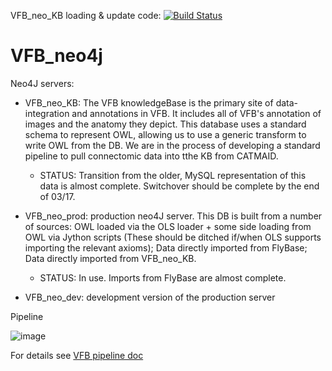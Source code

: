 VFB\_neo\_KB loading & update code:    [![Build Status](https://travis-ci.org/VirtualFlyBrain/VFB_neo4j.svg?branch=master)](https://travis-ci.org/VirtualFlyBrain/VFB_neo4j)


# VFB_neo4j

Neo4J servers:

* VFB\_neo_KB: The VFB knowledgeBase is the primary site of data-integration and annotations in VFB. It includes all of VFB's  annotation of images and the anatomy they depict. This database uses a standard schema to represent OWL, allowing us to use a generic transform to write OWL from the DB.  We are in the process of developing a standard pipeline to pull connectomic data into tthe KB from CATMAID.
  * STATUS: Transition from the older, MySQL representation of this data is almost complete.  Switchover should be complete by the end of 03/17.

* VFB\_neo_prod: production neo4J server.  This DB is built from a number of sources: OWL loaded via the OLS loader + some side loading from OWL via Jython scripts (These should be ditched if/when OLS supports importing the relevant axioms); Data directly imported from FlyBase; Data directly imported from VFB\_neo\_KB. 
  * STATUS:  In use. Imports from FlyBase are almost complete.

* VFB\_neo_dev: development version of the production server

Pipeline

![image](https://cloud.githubusercontent.com/assets/112839/23518012/fbf38b24-ff69-11e6-945a-378b1949ab81.png)

For details see [VFB pipeline doc](https://github.com/VirtualFlyBrain/VFB/blob/master/doc/pipeline.md)
